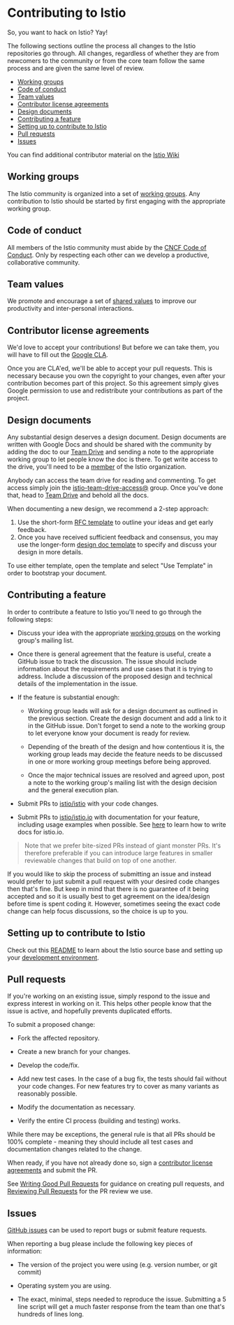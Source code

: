 # Contributing to Istio

So, you want to hack on Istio? Yay!

The following sections outline the process all changes to the Istio
repositories go through.  All changes, regardless of whether they are from
newcomers to the community or from the core team follow the
same process and are given the same level of review.

- [Working groups](#working-groups)
- [Code of conduct](#code-of-conduct)
- [Team values](#team-values)
- [Contributor license agreements](#contributor-license-agreements)
- [Design documents](#design-documents)
- [Contributing a feature](#contributing-a-feature)
- [Setting up to contribute to Istio](#setting-up-to-contribute-to-istio)
- [Pull requests](#pull-requests)
- [Issues](#issues)

You can find additional contributor material on the [Istio Wiki](https://github.com/istio/istio/wiki)

## Working groups

The Istio community is organized into a set of [working groups](WORKING-GROUPS.md).
Any contribution to Istio should be started by first engaging with the appropriate working group.

## Code of conduct

All members of the Istio community must abide by the
[CNCF Code of Conduct](https://github.com/cncf/foundation/blob/master/code-of-conduct.md).
Only by respecting each other can we develop a productive, collaborative community.

## Team values

We promote and encourage a set of [shared values](VALUES.md) to improve our
productivity and inter-personal interactions.

## Contributor license agreements

We'd love to accept your contributions! But before we can take them, you will have
to fill out the [Google CLA](https://cla.developers.google.com).

Once you are CLA'ed, we'll be able to accept your pull requests. This is
necessary because you own the copyright to your changes, even after your
contribution becomes part of this project. So this agreement simply gives Google
permission to use and redistribute your contributions as part of the project.

## Design documents

Any substantial design deserves a design document. Design documents are written with Google Docs and
should be shared with the community by adding the doc to our [Team Drive](https://drive.google.com/corp/drive/u/0/folders/0AIS5p3eW9BCtUk9PVA)
and sending a note to the appropriate working group to let people know the doc is there. To get write access
to the drive, you'll need to be a [member](ROLES.md#member) of the Istio organization.

Anybody can access the team drive for reading and commenting. To get access simply join the
[istio-team-drive-access@](https://groups.google.com/forum/#!forum/istio-team-drive-access) group.
Once you've done that, head to [Team Drive](https://drive.google.com/corp/drive/u/0/folders/0AIS5p3eW9BCtUk9PVA) and
behold all the docs.

When documenting a new design, we recommend a 2-step approach:

1. Use the short-form
[RFC template](https://docs.google.com/document/d/1ewJoCcw5-04crH-M0xw4zFxz1cfwVCPnNyW4K3m4Yyc/template/preview)
to outline your ideas and get early feedback.
1. Once you have received sufficient feedback and consensus, you may use the longer-form
[design doc template](https://docs.google.com/document/d/16FLQK8uhhic1ovKnnOG3OXJjFKs2aHnSmbximidpKwM/template/preview)
to specify and discuss your design in more details.

To use either template, open the template and select "Use Template" in order to bootstrap your document.

## Contributing a feature

In order to contribute a feature to Istio you'll need to go through the following steps:

- Discuss your idea with the appropriate [working groups](WORKING-GROUPS.md) on the working
group's mailing list.

- Once there is general agreement that the feature is useful, create a GitHub issue to track the discussion. The issue should include information
about the requirements and use cases that it is trying to address. Include a discussion of the proposed design and technical details of the
implementation in the issue.

- If the feature is substantial enough:

  - Working group leads will ask for a design document as outlined in the previous section.
  Create the design document and add a link to it in the GitHub issue. Don't forget to send a note to the
  working group to let everyone know your document is ready for review.

  - Depending of the breath of the design and how contentious it is, the working group leads may decide
  the feature needs to be discussed in one or more working group meetings before being approved.

  - Once the major technical issues are resolved and agreed upon, post a note to the working group's mailing
  list with the design decision and the general execution plan.

- Submit PRs to [istio/istio](https://github.com/istio/istio) with your code changes.

- Submit PRs to [istio/istio.io](https://github.com/istio/istio.io) with
documentation for your feature, including usage examples when possible. See [here](https://istio.io/about/contribute/)
to learn how to write docs for istio.io.

> Note that we prefer bite-sized PRs instead of giant monster PRs. It's therefore preferable if you
can introduce large features in smaller reviewable changes that build on top of one another.

If you would like to skip the process of submitting an issue and
instead would prefer to just submit a pull request with your desired
code changes then that's fine. But keep in mind that there is no guarantee
of it being accepted and so it is usually best to get agreement on the
idea/design before time is spent coding it. However, sometimes seeing the
exact code change can help focus discussions, so the choice is up to you.

## Setting up to contribute to Istio

Check out this [README](https://github.com/istio/istio/blob/master/README.md) to learn about
the Istio source base and setting up your [development environment](https://github.com/istio/istio/wiki/Preparing-for-Development).

## Pull requests

If you're working on an existing issue, simply respond to the issue and express
interest in working on it. This helps other people know that the issue is
active, and hopefully prevents duplicated efforts.

To submit a proposed change:

- Fork the affected repository.

- Create a new branch for your changes.

- Develop the code/fix.

- Add new test cases. In the case of a bug fix, the tests should fail
  without your code changes. For new features try to cover as many
  variants as reasonably possible.

- Modify the documentation as necessary.

- Verify the entire CI process (building and testing) works.

While there may be exceptions, the general rule is that all PRs should
be 100% complete - meaning they should include all test cases and documentation
changes related to the change.

When ready, if you have not already done so, sign a
[contributor license agreements](#contributor-license-agreements) and submit
the PR.

See [Writing Good Pull Requests](https://github.com/istio/istio/wiki/Writing-Good-Pull-Requests) for guidance on creating
pull requests, and [Reviewing Pull Requests](https://github.com/istio/istio/wiki/Reviewing-Pull-Requests) for the PR review
we use.

## Issues

[GitHub issues](https://github.com/istio/istio/issues/new/choose) can be used to report bugs or submit feature requests.

When reporting a bug please include the following key pieces of information:

- The version of the project you were using (e.g. version number,
  or git commit)

- Operating system you are using.

- The exact, minimal, steps needed to reproduce the issue.
  Submitting a 5 line script will get a much faster response from the team
  than one that's hundreds of lines long.
